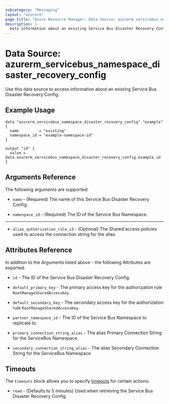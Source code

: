 ```yaml
---
subcategory: "Messaging"
layout: "azurerm"
page_title: "Azure Resource Manager: Data Source: azurerm_servicebus_namespace_disaster_recovery_config"
description: |-
  Gets information about an existing Service Bus Disaster Recovery Config.
---
```


# Data Source: azurerm_servicebus_namespace_disaster_recovery_config

Use this data source to access information about an existing Service Bus Disaster Recovery Config.

## Example Usage

```hcl
data "azurerm_servicebus_namespace_disaster_recovery_config" "example" {
  name         = "existing"
  namespace_id = "example-namespace-id"
}

output "id" {
  value = data.azurerm_servicebus_namespace_disaster_recovery_config.example.id
}
```

## Arguments Reference

The following arguments are supported:

* `name` - (Required) The name of this Service Bus Disaster Recovery Config.

* `namespace_id` - (Required) The ID of the Service Bus Namespace.

---

* `alias_authorization_rule_id` - (Optional) The Shared access policies used to access the connection string for the alias.

## Attributes Reference

In addition to the Arguments listed above - the following Attributes are exported: 

* `id` - The ID of the Service Bus Disaster Recovery Config.

* `default_primary_key` - The primary access key for the authorization rule `RootManageSharedAccessKey`.

* `default_secondary_key` - The secondary access key for the authorization rule `RootManageSharedAccessKey`.

* `partner_namespace_id` - The ID of the Service Bus Namespace to replicate to.

* `primary_connection_string_alias` - The alias Primary Connection String for the ServiceBus Namespace.

* `secondary_connection_string_alias` - The alias Secondary Connection String for the ServiceBus Namespace

## Timeouts

The `timeouts` block allows you to specify [timeouts](https://www.terraform.io/language/resources/syntax#operation-timeouts) for certain actions:

* `read` - (Defaults to 5 minutes) Used when retrieving the Service Bus Disaster Recovery Config.
